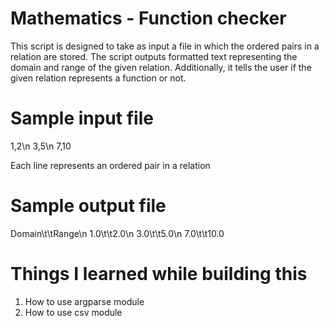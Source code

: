 # Mathematics - Function checker

This script is designed to take as input a file in which the ordered pairs in a relation are stored. The script outputs formatted text representing the domain and range of the given relation. Additionally, it tells the user
if the given relation represents a function or not.

# Sample input file
1,2\n
3,5\n
7,10

Each line represents an ordered pair in a relation

# Sample output file
Domain\t\tRange\n
1.0\t\t2.0\n
3.0\t\t5.0\n
7.0\t\t10.0



# Things I learned while building this
1. How to use argparse module
2. How to use csv module
